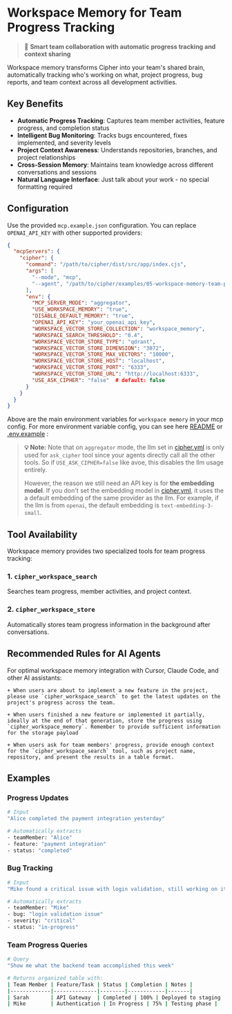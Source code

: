 # Workspace Memory for Team Progress Tracking

> 🚀 **Smart team collaboration with automatic progress tracking and context sharing**

Workspace memory transforms Cipher into your team's shared brain, automatically tracking who's working on what, project progress, bug reports, and team context across all development activities.

## Key Benefits

- **Automatic Progress Tracking**: Captures team member activities, feature progress, and completion status
- **Intelligent Bug Monitoring**: Tracks bugs encountered, fixes implemented, and severity levels
- **Project Context Awareness**: Understands repositories, branches, and project relationships
- **Cross-Session Memory**: Maintains team knowledge across different conversations and sessions
- **Natural Language Interface**: Just talk about your work - no special formatting required

## Configuration

Use the provided `mcp.example.json` configuration. You can replace `OPENAI_API_KEY` with other supported providers:

```json
{
  "mcpServers": {
    "cipher": {
      "command": "/path/to/cipher/dist/src/app/index.cjs",
      "args": [
        "--mode", "mcp",
        "--agent", "/path/to/cipher/examples/05-workspace-memory-team-progress/cipher.yml"
      ],
      "env": {
        "MCP_SERVER_MODE": "aggregator",
        "USE_WORKSPACE_MEMORY": "true",
        "DISABLE_DEFAULT_MEMORY": "true",
        "OPENAI_API_KEY": "your_openai_api_key",
        "WORKSPACE_VECTOR_STORE_COLLECTION": "workspace_memory",
        "WORKSPACE_SEARCH_THRESHOLD": "0.4",
        "WORKSPACE_VECTOR_STORE_TYPE": "qdrant",
        "WORKSPACE_VECTOR_STORE_DIMENSION": "3072",
        "WORKSPACE_VECTOR_STORE_MAX_VECTORS": "10000",
        "WORKSPACE_VECTOR_STORE_HOST": "localhost",
        "WORKSPACE_VECTOR_STORE_PORT": "6333",
        "WORKSPACE_VECTOR_STORE_URL": "http://localhost:6333",
        "USE_ASK_CIPHER": "false"  # default: false
      }
    }
  }
}
```
Above are the main environment variables for `workspace memory` in your mcp config. For more environment variable config, you can see here [README](https://github.com/campfirein/cipher/blob/main/README.md) or [.env.example](https://github.com/campfirein/cipher/blob/main/.env.example) :

> **💡 Note:** Note that on `aggregator` mode, the llm set in [cipher.yml](https://github.com/campfirein/cipher/blob/main/examples/05-workspace-memory-team-progress/cipher.yml) is only used for `ask_cipher` tool since your agents directly call all the other tools. So if `USE_ASK_CIPHER=false` like avoe, this disables the llm usage entirely.
>
> However, the reason we still need an API key is for **the embedding model**. If you don't set the embedding model in [cipher.yml](https://github.com/campfirein/cipher/blob/main/examples/05-workspace-memory-team-progress/cipher.yml), it uses the a default embedding of the same provider as the llm. For example, if the llm is from `openai`, the default embedding is `text-embedding-3-small`.
## Tool Availability

Workspace memory provides two specialized tools for team progress tracking:

### 1. `cipher_workspace_search`
Searches team progress, member activities, and project context.

### 2. `cipher_workspace_store` 
Automatically stores team progress information in the background after conversations.


## Recommended Rules for AI Agents

For optimal workspace memory integration with Cursor, Claude Code, and other AI assistants:

```
+ When users are about to implement a new feature in the project, please use `cipher_workspace_search` to get the latest updates on the project's progress across the team.

+ When users finished a new feature or implemented it partially, ideally at the end of that generation, store the progress using `cipher_workspace_memory`. Remember to provide sufficient information for the storage payload

+ When users ask for team members' progress, provide enough context for the `cipher_workspace_search` tool, such as project name, repository, and present the results in a table format.
```
## Examples

### Progress Updates
```bash
# Input
"Alice completed the payment integration yesterday"

# Automatically extracts
- teamMember: "Alice"
- feature: "payment integration" 
- status: "completed"
```

### Bug Tracking
```bash
# Input
"Mike found a critical issue with login validation, still working on it"

# Automatically extracts
- teamMember: "Mike"
- bug: "login validation issue"
- severity: "critical"
- status: "in-progress"
```

### Team Progress Queries
```bash
# Query
"Show me what the backend team accomplished this week"

# Returns organized table with:
| Team Member | Feature/Task | Status | Completion | Notes |
|-------------|--------------|--------|------------|-------|
| Sarah       | API Gateway  | Completed | 100% | Deployed to staging |
| Mike        | Authentication | In Progress | 75% | Testing phase |
```
